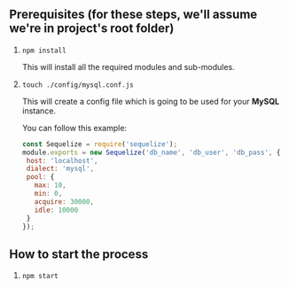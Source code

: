 ## Prerequisites (for these steps, we'll assume we're in project's root folder)

1. ```npm install```   

   This will install all the required modules and sub-modules.

2. ```touch ./config/mysql.conf.js```

   This will create a config file which is going to be used for your **MySQL** instance.

   You can follow this example:

   ```javascript
   const Sequelize = require('sequelize');
   module.exports = new Sequelize('db_name', 'db_user', 'db_pass', {
    host: 'localhost',
    dialect: 'mysql',
    pool: {
      max: 10,
      min: 0,
      acquire: 30000,
      idle: 10000
    }
   });
   ```

## How to start the process

1. ```npm start```
